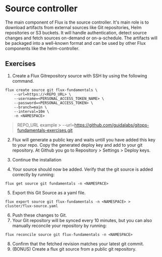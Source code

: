 # Source controller
The main component of Flux is the source controller. It's main role is to download artifacts from external sources like Git repositories, Helm repositories or S3 buckets. It will handle authentication, detect source changes and fetch sources on-demand or on-a-schedule. The artifacts will be packaged into a well-known format and can be used by other Flux components like the helm-controller.

## Exercises
1. Create a Flux Gitrepository source with SSH by using the following command.
```
flux create source git flux-fundamentals \
    --url=https://<REPO_URL> \
    --username=<PERSONAL_ACCESS_TOKEN_NAME> \
    --password=<PERSONAL_ACCESS_TOKEN> \
    --branch=main \
    --interval=10m \
    -n <NAMESPACE>
```

> REPO_URL example > --url=https://github.com/guidalabs/gitops-fundamentals-exercises.git

2. Flux will generate a public key and waits untill you have added this key to your repo. Copy the generated deploy key and add to your git repository. At Github you go to Repository > Settings > Deploy keys.

3. Continue the installation
4. Your source should now be added. Verify that the git source is added correctly by running:
```
flux get source git fundamentals -n <NAMESPACE>
```
5. Export this Git Source as a yaml file.
```
flux export source git flux-fundamentals -n <NAMESPACE> > cluster/flux-source.yaml
```
6. Push these changes to Git.
7. Your Git repository will be synced every 10 minutes, but you can also manually reconcile your repository by running:
```
flux reconcile source git flux-fundamentals -n <NAMESPACE>
```
8. Confirm that the fetched revision matches your latest git commit.
9. (BONUS) Create a flux git source from a public git repository.
